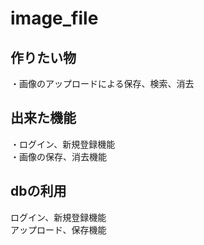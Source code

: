 # image_file
<h2>作りたい物</h2>
・画像のアップロードによる保存、検索、消去
<br>
<h2>出来た機能</h2>
・ログイン、新規登録機能
<br>
・画像の保存、消去機能
<h2>dbの利用</h2>
ログイン、新規登録機能
<br>
アップロード、保存機能
